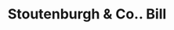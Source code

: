 ---
doi: 10.7916/D8806DVZ
date_other: '1890'
date_other_textual: 1890-1899
form: printed ephemera
genre:
- Invoices
name:
- Stoutenburgh & Co.
object_in_context_url: https://biggert.cul.columbia.edu/items/view/ave_biggert_01900
subject_hierarchical_geographic:
- Newark, New Jersey, United States
subject_name:
- Stoutenburgh & Co.
title: Stoutenburgh & Co.. Bill
sort_title: Stoutenburgh & Co.. Bill
call_number: ave_biggert_01900
coordinates:
- 40.72422,-74.172574
pid: ave_biggert_01900
identifiers: ave_biggert_01900
thumbnail: https://derivativo-3.library.columbia.edu/iiif/2/ldpd:490697/full/!256,256/0/native.jpg
permalink: /biggert/ave_biggert_01900/
layout: iiif-image-page
---